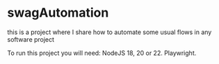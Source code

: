 # swagAutomation
this is a project where I share how to automate some usual flows in any software project

To run this project you will need:
NodeJS 18, 20 or 22.
Playwright.
